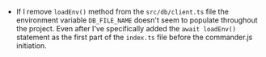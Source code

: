 - If I remove `loadEnv()` method from the `src/db/client.ts` file the environment variable `DB_FILE_NAME` doesn't seem to populate throughout the project. Even after I've specifically added the `await loadEnv()` statement as the first part of the `index.ts` file before the commander.js initiation.
